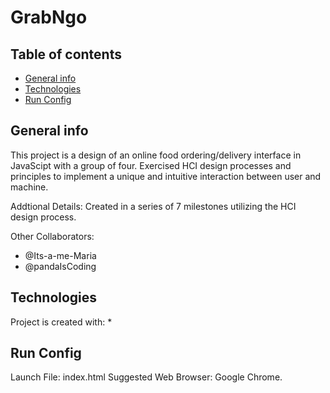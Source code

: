 # GrabNgo

## Table of contents
* [General info](#general-info)
* [Technologies](#technologies)
* [Run Config](#run-config)

## General info
This project is a design of an online food ordering/delivery interface in JavaScipt 
with a group of four. Exercised HCI design processes and principles to implement a 
unique and intuitive interaction between user and machine.

Addtional Details:
Created in a series of 7 milestones utilizing the HCI design process. 

Other Collaborators:
* @Its-a-me-Maria
* @pandaIsCoding


## Technologies
Project is created with:
* 
	
## Run Config
Launch File: index.html
Suggested Web Browser: Google Chrome. 
